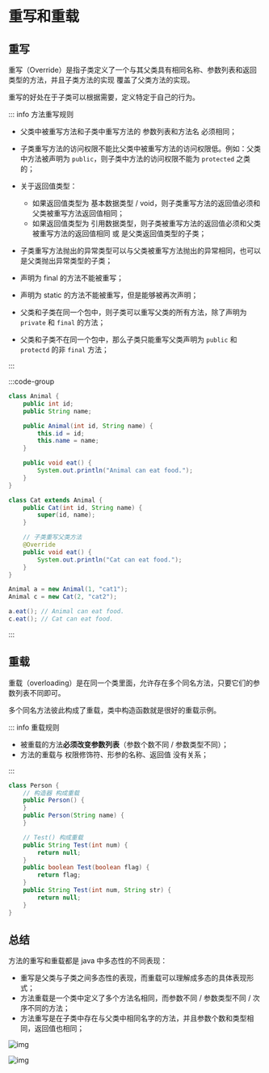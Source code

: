 # 重写和重载

## 重写

重写（Override）是指子类定义了一个与其父类具有相同名称、参数列表和返回类型的方法，并且子类方法的实现 覆盖了父类方法的实现。

重写的好处在于子类可以根据需要，定义特定于自己的行为。



::: info 方法重写规则

- 父类中被重写方法和子类中重写方法的 参数列表和方法名 必须相同；
- 子类重写方法的访问权限不能比父类中被重写方法的访问权限低。例如：父类中方法被声明为 `public`，则子类中方法的访问权限不能为 `protected` 之类的；
- 关于返回值类型：
  - 如果返回值类型为 基本数据类型 / void，则子类重写方法的返回值必须和父类被重写方法返回值相同；
  - 如果返回值类型为 引用数据类型，则子类被重写方法的返回值必须和父类被重写方法的返回值相同 或 是父类返回值类型的子类；

- 子类重写方法抛出的异常类型可以与父类被重写方法抛出的异常相同，也可以是父类抛出异常类型的子类；
- 声明为 final 的方法不能被重写；
- 声明为 static 的方法不能被重写，但是能够被再次声明；
- 父类和子类在同一个包中，则子类可以重写父类的所有方法，除了声明为 `private` 和 `final` 的方法；
- 父类和子类不在同一个包中，那么子类只能重写父类声明为 `public`  和 `protectd` 的非 `final` 方法；

:::



:::code-group

```java [Animal]{21-23}
class Animal {
    public int id;
    public String name;

    public Animal(int id, String name) {
        this.id = id;
        this.name = name;
    }

    public void eat() {
        System.out.println("Animal can eat food.");
    }
}

class Cat extends Animal {
    public Cat(int id, String name) {
        super(id, name);
    }

    // 子类重写父类方法
    @Override
    public void eat() {
        System.out.println("Cat can eat food.");
    }
}
```

```java [test]
Animal a = new Animal(1, "cat1");
Animal c = new Cat(2, "cat2");

a.eat(); // Animal can eat food.
c.eat(); // Cat can eat food.
```

:::



## 重载

重载（overloading）是在同一个类里面，允许存在多个同名方法，只要它们的参数列表不同即可。

多个同名方法彼此构成了重载，类中构造函数就是很好的重载示例。



::: info 重载规则

- 被重载的方法**必须改变参数列表**（参数个数不同 / 参数类型不同）；
- 方法的重载与 权限修饰符、形参的名称、返回值 没有关系；

:::

```java
class Person {
    // 构造器 构成重载
    public Person() {
    }
    public Person(String name) {
    }

    // Test() 构成重载
    public String Test(int num) {
        return null;
    }
    public boolean Test(boolean flag) {
        return flag;
    }
    public String Test(int num, String str) {
        return null;
    }
}
```



## 总结

方法的重写和重载都是 java 中多态性的不同表现：

- 重写是父类与子类之间多态性的表现，而重载可以理解成多态的具体表现形式；
- 方法重载是一个类中定义了多个方法名相同，而参数不同 / 参数类型不同 / 次序不同的方法；
- 方法重写是在子类中存在与父类中相同名字的方法，并且参数个数和类型相同，返回值也相同；

![img](https://www.runoob.com/wp-content/uploads/2013/12/overloading-vs-overriding.png)

![img](https://www.runoob.com/wp-content/uploads/2013/12/20171102-1.png)